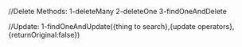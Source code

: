 //Delete Methods:
1-deleteMany
2-deleteOne
3-findOneAndDelete

//Update:
1-findOneAndUpdate({thing to search},{update operators},{returnOriginal:false})
